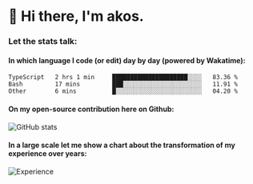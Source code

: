 # 👋 Hi there, I'm akos. 


### Let the stats talk:


#### In which language I code (or edit) day by day (powered by Wakatime): 

<!--START_SECTION:waka-->

```text
TypeScript   2 hrs 1 min     █████████████████████░░░░   83.36 %
Bash         17 mins         ███░░░░░░░░░░░░░░░░░░░░░░   11.91 %
Other        6 mins          █░░░░░░░░░░░░░░░░░░░░░░░░   04.20 %
```

<!--END_SECTION:waka-->

#### On my open-source contribution here on Github:
 
![GitHub stats](https://github-readme-stats.vercel.app/api?username=akosbalasko)

#### In a large scale let me show a chart about the transformation of my experience over years:   

![Experience](https://cr-skills-chart-widget.azurewebsites.net/api/api?username=akosbalasko)

